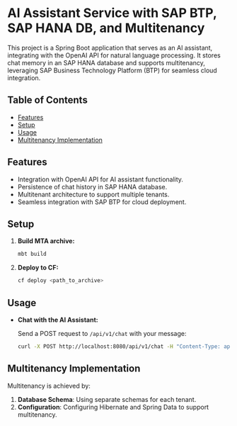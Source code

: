 # AI Assistant Service with SAP BTP, SAP HANA DB, and Multitenancy

This project is a Spring Boot application that serves as an AI assistant, integrating with the OpenAI API for natural language processing. It stores chat memory in an SAP HANA database and supports multitenancy, leveraging SAP Business Technology Platform (BTP) for seamless cloud integration.

## Table of Contents

- [Features](#features)
- [Setup](#setup)
- [Usage](#usage)
- [Multitenancy Implementation](#multitenancy-implementation)

## Features

- Integration with OpenAI API for AI assistant functionality.
- Persistence of chat history in SAP HANA database.
- Multitenant architecture to support multiple tenants.
- Seamless integration with SAP BTP for cloud deployment.

## Setup

1. **Build MTA archive:**

    ```bash
    mbt build
    ```

2. **Deploy to CF:**

    ```bash
    cf deploy <path_to_archive>
    ```
   
## Usage

- **Chat with the AI Assistant:**

  Send a POST request to `/api/v1/chat` with your message:

    ```bash
    curl -X POST http://localhost:8080/api/v1/chat -H "Content-Type: application/json" -d '{"message": "Hello, AI!"}'
    ```

## Multitenancy Implementation

Multitenancy is achieved by:

1. **Database Schema**: Using separate schemas for each tenant.
2. **Configuration**: Configuring Hibernate and Spring Data to support multitenancy.